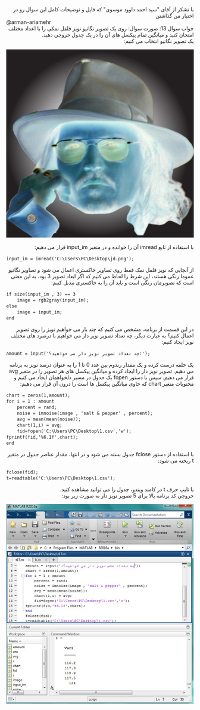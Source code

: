 <div dir="rtl">
با تشکر از آقای "سید احمد داوود موسوی" که فایل و توضیحات کامل این سوال رو در اختیار من گذاشتن
</div>
@arman-ariamehr

<div dir="rtl">
جواب سوال 13:
  صورت سوال: روی یک تصویر نگاتیو نویز فلفل نمکی را با اعداد مختلف امتحان کنید و میانگین تمام پیکسل های آن را در یک جدول خروجی دهید.
</div>

<div dir="rtl">
یک تصویر نگاتیو انتخاب می کنیم:
</div>

![voroodi](jd.png)

<div dir="rtl">
با استفاده از تابع imread آن را خوانده و در متغیر input_im قرار می دهیم:
</div>

```
input_im = imread('C:\Users\PC\Desktop\jd.png');
```

<div dir="rtl">
از آنجایی که نویز فلفل نمک فقط روی تصاویر خاکستری اعمال می شود و تصاویر نگاتیو عموما رنگی هستند، این شرط را لحاظ می کنیم که اگر ابعاد تصویر 3 بود، به این معنی است که تصویرمان رنگی است و باید آن را به خاکستری تبدیل کنیم:
</div>

```
if size(input_im , 3) == 3
    image = rgb2gray(input_im);
else
    image = input_im;
end
```

<div dir="rtl">
در این قسمت از برنامه، مشخص می کنیم که چند بار می خواهیم نویز را روی تصویر اعمال کنیم؟ به عبارت دیگر، چه تعداد تصویر نویز دار می خواهیم با درصرد های مختلف نویز ایجاد کنیم:
</div>

```
amount = input('چه تعداد تصویر نویز دار می خواهید؟:');
```

<div dir="rtl">
یک حلقه درست کرده و یک مقدار رندوم بین عدد 0 تا 1 را به عنوان درصد نویز به برنامه می دهیم. تصویر نویز دار را ایجاد کرده و میانگین پیکسل های هر تصویر را در متغیر avg قرار می دهیم. سپس با دستور fopen یک جدول در مسیر دلخواهمان ایجاد می کنیم و محتویات متغیر chart که حاوی میانگین پیکسل ها است را درون آن قرار می دهیم:
</div>

```
chart = zeros(1,amount);
for i = 1 : amount 
    percent = rand;
    noise = imnoise(image , 'salt & pepper' , percent);
    avg = mean(mean(noise));
    chart(1,i) = avg;
    fid=fopen('C:\Users\PC\Desktop\1.csv','w');
fprintf(fid,'%6.1f',chart);
end
```

<div dir="rtl">
با استفاده از دستور fclose  جدول بسته می شود و در انتها، مقدار عناصر جدول در متغیر t ریخته می شود:
</div>

```
fclose(fid);
t=readtable('C:\Users\PC\Desktop\1.csv');
```

<div dir="rtl">
با تایپ حرف t در کامند ویندو، جدول را می توانید مشاهده کنید. 
</div>
 
 <div dir="rtl">
خروجی کد برنامه بالا برای 5 تصویر نویز دار به صورت زیر بود: 
</div>

![khorooji](02582.jpg)

